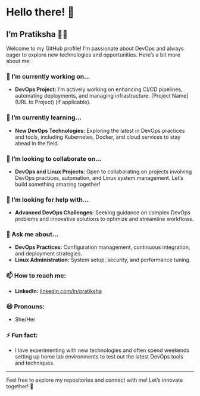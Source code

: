 # Hello there! 👋

## I’m Pratiksha 👩‍💻
Welcome to my GitHub profile! I’m passionate about DevOps and always eager to explore new technologies and opportunities. Here’s a bit more about me:

### 🔭 I’m currently working on...
- **DevOps Project:** I’m actively working on enhancing CI/CD pipelines, automating deployments, and managing infrastructure. [Project Name](URL to Project) (if applicable).

### 🌱 I’m currently learning...
- **New DevOps Technologies:** Exploring the latest in DevOps practices and tools, including Kubernetes, Docker, and cloud services to stay ahead in the field.

### 👯 I’m looking to collaborate on...
- **DevOps and Linux Projects:** Open to collaborating on projects involving DevOps practices, automation, and Linux system management. Let’s build something amazing together!

### 🤔 I’m looking for help with...
- **Advanced DevOps Challenges:** Seeking guidance on complex DevOps problems and innovative solutions to optimize and streamline workflows.

### 💬 Ask me about...
- **DevOps Practices:** Configuration management, continuous integration, and deployment strategies.
- **Linux Administration:** System setup, security, and performance tuning.

### 📫 How to reach me:
- **LinkedIn:** [linkedin.com/in/pratiksha](https://linkedin.com/in/pratiksha)

### 😄 Pronouns:
- She/Her

### ⚡ Fun fact:
- I love experimenting with new technologies and often spend weekends setting up home lab environments to test out the latest DevOps tools and techniques.

---

Feel free to explore my repositories and connect with me! Let’s innovate together! 🚀
